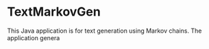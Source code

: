 # TextMarkovGen
This Java application is for text generation using Markov chains. The application genera